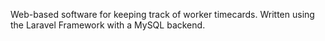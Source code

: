 Web-based software for keeping track of worker timecards. Written using the Laravel Framework with a MySQL backend.
